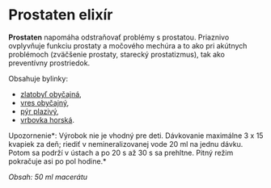 Prostaten elixír
================

**Prostaten** napomáha odstraňovať problémy s prostatou. Priaznivo ovplyvňuje
funkciu prostaty a močového mechúra a to ako pri akútnych problémoch (zväčšenie
prostaty, starecký prostatizmus), tak ako preventívny prostriedok.

Obsahuje bylinky:

* [zlatobyľ obyčajná](/sip/bylinky/zlatobyl-obycajna),
* [vres obyčajný](/sip/bylinky/vres-obycajny),
* [pýr plazivý](/sip/bylinky/pyr-plazivy),
* [vrbovka horská](/sip/bylinky/vrbovka-horska).

Upozornenie*: Výrobok nie je vhodný pre deti. Dávkovanie maximálne 3 x 15
kvapiek za deň; riediť v nemineralizovanej vode 20 ml na jednu dávku. Potom sa
podrží v ústach a po 20 s až 30 s sa prehltne. Pitný režim pokračuje asi po pol
hodine.*

*Obsah: 50 ml macerátu*

